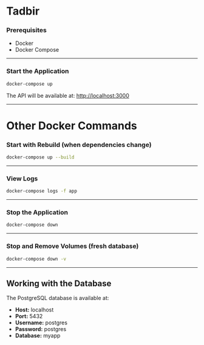 # Tadbir

### Prerequisites

- Docker  
- Docker Compose  

---

### Start the Application

```bash
docker-compose up
````

The API will be available at: [http://localhost:3000](http://localhost:3000)

---

# Other Docker Commands

### Start with Rebuild (when dependencies change)

```bash
docker-compose up --build
```

---

### View Logs

```bash
docker-compose logs -f app
```

---

### Stop the Application

```bash
docker-compose down
```

---

### Stop and Remove Volumes (fresh database)

```bash
docker-compose down -v
```

---

## Working with the Database

The PostgreSQL database is available at:

* **Host:** localhost
* **Port:** 5432
* **Username:** postgres
* **Password:** postgres
* **Database:** myapp
